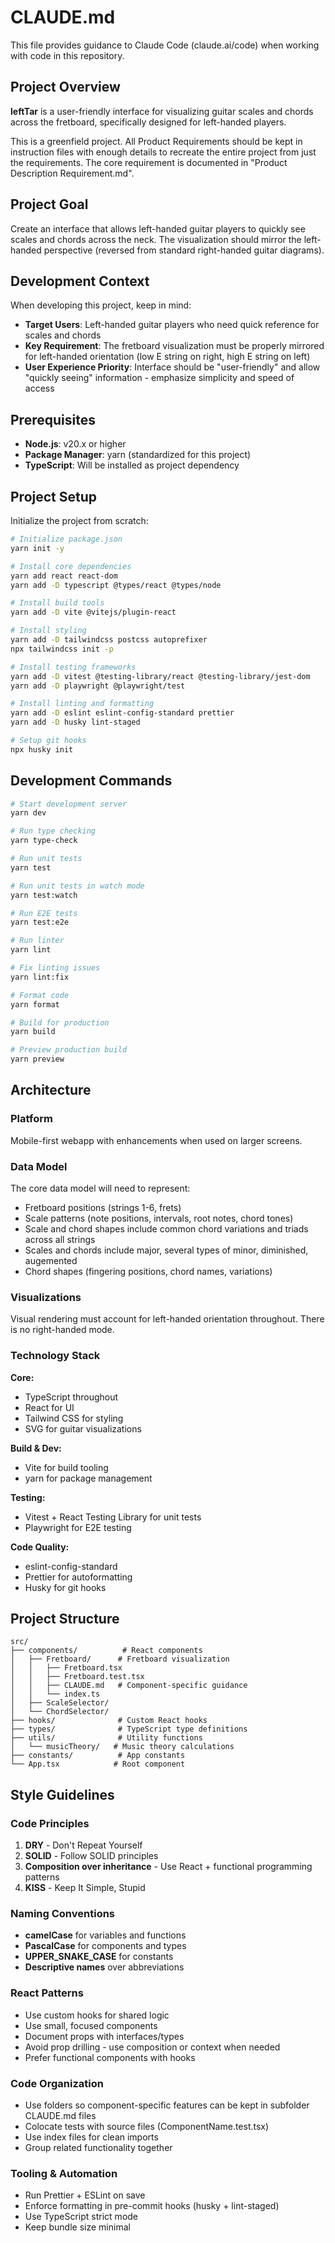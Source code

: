 # CLAUDE.md

This file provides guidance to Claude Code (claude.ai/code) when working with code in this repository.

## Project Overview

**leftTar** is a user-friendly interface for visualizing guitar scales and chords across the fretboard, specifically designed for left-handed players.

This is a greenfield project. All Product Requirements should be kept in instruction files with enough details to recreate the entire project from just the requirements. The core requirement is documented in "Product Description Requirement.md".

## Project Goal

Create an interface that allows left-handed guitar players to quickly see scales and chords across the neck. The visualization should mirror the left-handed perspective (reversed from standard right-handed guitar diagrams).

## Development Context

When developing this project, keep in mind:

- **Target Users**: Left-handed guitar players who need quick reference for scales and chords
- **Key Requirement**: The fretboard visualization must be properly mirrored for left-handed orientation (low E string on right, high E string on left)
- **User Experience Priority**: Interface should be "user-friendly" and allow "quickly seeing" information - emphasize simplicity and speed of access

## Prerequisites

- **Node.js**: v20.x or higher
- **Package Manager**: yarn (standardized for this project)
- **TypeScript**: Will be installed as project dependency

## Project Setup

Initialize the project from scratch:

```bash
# Initialize package.json
yarn init -y

# Install core dependencies
yarn add react react-dom
yarn add -D typescript @types/react @types/node

# Install build tools
yarn add -D vite @vitejs/plugin-react

# Install styling
yarn add -D tailwindcss postcss autoprefixer
npx tailwindcss init -p

# Install testing frameworks
yarn add -D vitest @testing-library/react @testing-library/jest-dom
yarn add -D playwright @playwright/test

# Install linting and formatting
yarn add -D eslint eslint-config-standard prettier
yarn add -D husky lint-staged

# Setup git hooks
npx husky init
```

## Development Commands

```bash
# Start development server
yarn dev

# Run type checking
yarn type-check

# Run unit tests
yarn test

# Run unit tests in watch mode
yarn test:watch

# Run E2E tests
yarn test:e2e

# Run linter
yarn lint

# Fix linting issues
yarn lint:fix

# Format code
yarn format

# Build for production
yarn build

# Preview production build
yarn preview
```

## Architecture

### Platform
Mobile-first webapp with enhancements when used on larger screens.

### Data Model
The core data model will need to represent:
- Fretboard positions (strings 1-6, frets)
- Scale patterns (note positions, intervals, root notes, chord tones)
- Scale and chord shapes include common chord variations and triads across all strings 
- Scales and chords include major, several types of minor, diminished, augemented 
- Chord shapes (fingering positions, chord names, variations)

### Visualizations
Visual rendering must account for left-handed orientation throughout. There is no right-handed mode.

### Technology Stack

**Core:**
- TypeScript throughout
- React for UI
- Tailwind CSS for styling
- SVG for guitar visualizations

**Build & Dev:**
- Vite for build tooling
- yarn for package management

**Testing:**
- Vitest + React Testing Library for unit tests
- Playwright for E2E testing

**Code Quality:**
- eslint-config-standard
- Prettier for autoformatting
- Husky for git hooks

## Project Structure

```
src/
├── components/          # React components
│   ├── Fretboard/      # Fretboard visualization
│   │   ├── Fretboard.tsx
│   │   ├── Fretboard.test.tsx
│   │   ├── CLAUDE.md   # Component-specific guidance
│   │   └── index.ts
│   ├── ScaleSelector/
│   └── ChordSelector/
├── hooks/              # Custom React hooks
├── types/              # TypeScript type definitions
├── utils/              # Utility functions
│   └── musicTheory/   # Music theory calculations
├── constants/          # App constants
└── App.tsx            # Root component
```

## Style Guidelines

### Code Principles
1. **DRY** - Don't Repeat Yourself
2. **SOLID** - Follow SOLID principles
3. **Composition over inheritance** - Use React + functional programming patterns
4. **KISS** - Keep It Simple, Stupid

### Naming Conventions
- **camelCase** for variables and functions
- **PascalCase** for components and types
- **UPPER_SNAKE_CASE** for constants
- **Descriptive names** over abbreviations

### React Patterns
- Use custom hooks for shared logic
- Use small, focused components
- Document props with interfaces/types
- Avoid prop drilling - use composition or context when needed
- Prefer functional components with hooks

### Code Organization
- Use folders so component-specific features can be kept in subfolder CLAUDE.md files
- Colocate tests with source files (ComponentName.test.tsx)
- Use index files for clean imports
- Group related functionality together

### Tooling & Automation
- Run Prettier + ESLint on save
- Enforce formatting in pre-commit hooks (husky + lint-staged)
- Use TypeScript strict mode
- Keep bundle size minimal

